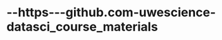 --https---github.com-uwescience-datasci_course_materials
========================================================
